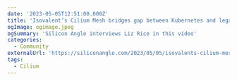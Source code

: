 ```yaml
---
date: '2023-05-05T12:51:00.000Z'
title: 'Isovalent’s Cilium Mesh bridges gap between Kubernetes and legacy workloads'
ogImage: ogimage.jpeg
ogSummary: 'Silicon Angle interviews Liz Rice in this video'
categories:
  - Community
externalUrl: 'https://siliconangle.com/2023/05/05/isovalents-cilium-mesh-bridges-gap-kubernetes-legacy-workloads-kubecon/'
tags:
  - Cilium
---
```

